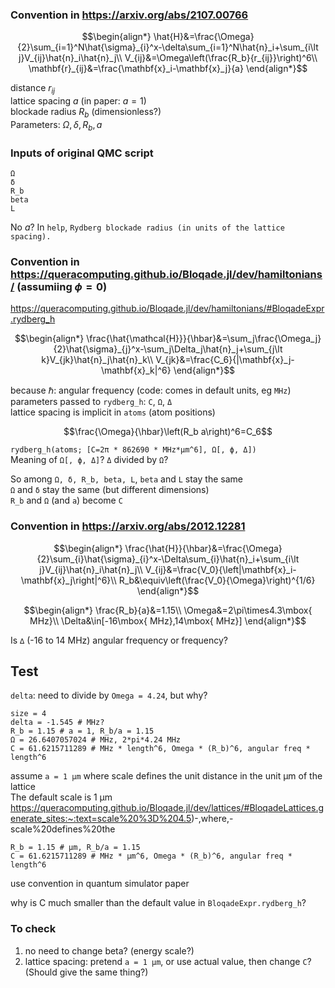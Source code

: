 ### Convention in https://arxiv.org/abs/2107.00766
```math
\begin{align*}
\hat{H}&=\frac{\Omega}{2}\sum_{i=1}^N\hat{\sigma}_{i}^x-\delta\sum_{i=1}^N\hat{n}_i+\sum_{i\lt j}V_{ij}\hat{n}_i\hat{n}_j\\
V_{ij}&=\Omega\left(\frac{R_b}{r_{ij}}\right)^6\\
\mathbf{r}_{ij}&=\frac{\mathbf{x}_i-\mathbf{x}_j}{a}
\end{align*}
```
distance $r_{ij}$  
lattice spacing $a$ (in paper: $a=1$)  
blockade radius $R_b$ (dimensionless?)  
Parameters: $\Omega,\delta,R_b,a$

### Inputs of original QMC script
```
Ω
δ
R_b
beta
L
```
No $a$? In `help`, `Rydberg blockade radius (in units of the lattice spacing).`

### Convention in https://queracomputing.github.io/Bloqade.jl/dev/hamiltonians/ (assumiing $\phi=0$)  
https://queracomputing.github.io/Bloqade.jl/dev/hamiltonians/#BloqadeExpr.rydberg_h
```math
\begin{align*}
\frac{\hat{\mathcal{H}}}{\hbar}&=\sum_j\frac{\Omega_j}{2}\hat{\sigma}_{j}^x-\sum_j\Delta_j\hat{n}_j+\sum_{j\lt k}V_{jk}\hat{n}_j\hat{n}_k\\
V_{jk}&=\frac{C_6}{|\mathbf{x}_j-\mathbf{x}_k|^6}
\end{align*}
```
because $\hbar$: angular frequency (code: comes in default units, eg `MHz`)  
parameters passed to `rydberg_h`: `C`, `Ω`, `Δ`  
lattice spacing is implicit in `atoms` (atom positions)  
```math
\frac{\Omega}{\hbar}\left(R_b a\right)^6=C_6
```
`rydberg_h(atoms; [C=2π * 862690 * MHz*µm^6], Ω[, ϕ, Δ])`  
Meaning of `Ω[, ϕ, Δ]`? `Δ` divided by `Ω`?

So among `Ω, δ, R_b, beta, L`, `beta` and `L` stay the same  
`Ω` and `δ` stay the same (but different dimensions)  
`R_b` and `Ω` (and `a`) become `C`

### Convention in https://arxiv.org/abs/2012.12281
```math
\begin{align*}
\frac{\hat{H}}{\hbar}&=\frac{\Omega}{2}\sum_{i}\hat{\sigma}_{i}^x-\Delta\sum_{i}\hat{n}_i+\sum_{i\lt j}V_{ij}\hat{n}_i\hat{n}_j\\
V_{ij}&=\frac{V_0}{\left|\mathbf{x}_i-\mathbf{x}_j\right|^6}\\
R_b&\equiv\left(\frac{V_0}{\Omega}\right)^{1/6}
\end{align*}
```
```math
\begin{align*}
\frac{R_b}{a}&=1.15\\
\Omega&=2\pi\times4.3\mbox{ MHz}\\
\Delta&\in[-16\mbox{ MHz},14\mbox{ MHz}]
\end{align*}
```
Is `∆` (-16 to 14 MHz) angular frequency or frequency?

## Test
`delta`: need to divide by `Omega = 4.24`, but why?
```
size = 4
delta = -1.545 # MHz?
R_b = 1.15 # a = 1, R_b/a = 1.15 
Ω = 26.6407057024 # MHz, 2*pi*4.24 MHz
C = 61.6215711289 # MHz * length^6, Omega * (R_b)^6, angular freq * length^6
```


assume `a = 1 µm`
where scale defines the unit distance in the unit μm of the lattice  
The default scale is 1 μm  
https://queracomputing.github.io/Bloqade.jl/dev/lattices/#BloqadeLattices.generate_sites:~:text=scale%20%3D%204.5)-,where,-scale%20defines%20the
```
R_b = 1.15 # µm, R_b/a = 1.15
C = 61.6215711289 # MHz * µm^6, Omega * (R_b)^6, angular freq * length^6
```


use convention in quantum simulator paper

why is C much smaller than the default value in `BloqadeExpr.rydberg_h`?

### To check
1. no need to change beta? (energy scale?)
2. lattice spacing: pretend `a = 1 µm`, or use actual value, then change `C`? (Should give the same thing?)
